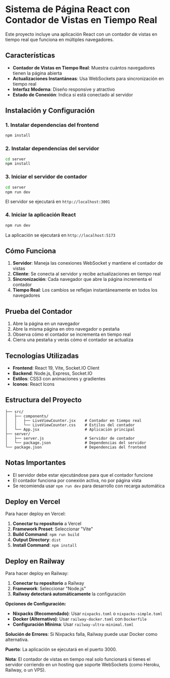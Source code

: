 # Sistema de Página React con Contador de Vistas en Tiempo Real

Este proyecto incluye una aplicación React con un contador de vistas en tiempo real que funciona en múltiples navegadores.

## Características

- **Contador de Vistas en Tiempo Real**: Muestra cuántos navegadores tienen la página abierta
- **Actualizaciones Instantáneas**: Usa WebSockets para sincronización en tiempo real
- **Interfaz Moderna**: Diseño responsive y atractivo
- **Estado de Conexión**: Indica si está conectado al servidor

## Instalación y Configuración

### 1. Instalar dependencias del frontend
```bash
npm install
```

### 2. Instalar dependencias del servidor
```bash
cd server
npm install
```

### 3. Iniciar el servidor de contador
```bash
cd server
npm run dev
```
El servidor se ejecutará en `http://localhost:3001`

### 4. Iniciar la aplicación React
```bash
npm run dev
```
La aplicación se ejecutará en `http://localhost:5173`

## Cómo Funciona

1. **Servidor**: Maneja las conexiones WebSocket y mantiene el contador de vistas
2. **Cliente**: Se conecta al servidor y recibe actualizaciones en tiempo real
3. **Sincronización**: Cada navegador que abre la página incrementa el contador
4. **Tiempo Real**: Los cambios se reflejan instantáneamente en todos los navegadores

## Prueba del Contador

1. Abre la página en un navegador
2. Abre la misma página en otro navegador o pestaña
3. Observa cómo el contador se incrementa en tiempo real
4. Cierra una pestaña y verás cómo el contador se actualiza

## Tecnologías Utilizadas

- **Frontend**: React 19, Vite, Socket.IO Client
- **Backend**: Node.js, Express, Socket.IO
- **Estilos**: CSS3 con animaciones y gradientes
- **Iconos**: React Icons

## Estructura del Proyecto

```
├── src/
│   ├── components/
│   │   ├── LiveViewCounter.jsx    # Contador en tiempo real
│   │   └── LiveViewCounter.css    # Estilos del contador
│   └── App.jsx                    # Aplicación principal
├── server/
│   ├── server.js                  # Servidor de contador
│   └── package.json               # Dependencias del servidor
└── package.json                   # Dependencias del frontend
```

## Notas Importantes

- El servidor debe estar ejecutándose para que el contador funcione
- El contador funciona por conexión activa, no por página vista
- Se recomienda usar `npm run dev` para desarrollo con recarga automática

## Deploy en Vercel

Para hacer deploy en Vercel:

1. **Conectar tu repositorio** a Vercel
2. **Framework Preset**: Seleccionar "Vite"
3. **Build Command**: `npm run build`
4. **Output Directory**: `dist`
5. **Install Command**: `npm install`

## Deploy en Railway

Para hacer deploy en Railway:

1. **Conectar tu repositorio** a Railway
2. **Framework**: Seleccionar "Node.js"
3. **Railway detectará automáticamente** la configuración

**Opciones de Configuración:**

- **Nixpacks (Recomendado)**: Usar `nixpacks.toml` o `nixpacks-simple.toml`
- **Docker (Alternativo)**: Usar `railway-docker.toml` con `Dockerfile`
- **Configuración Mínima**: Usar `railway-ultra-minimal.toml`

**Solución de Errores**: Si Nixpacks falla, Railway puede usar Docker como alternativa.

**Puerto**: La aplicación se ejecutará en el puerto 3000.

**Nota**: El contador de vistas en tiempo real solo funcionará si tienes el servidor corriendo en un hosting que soporte WebSockets (como Heroku, Railway, o un VPS).
